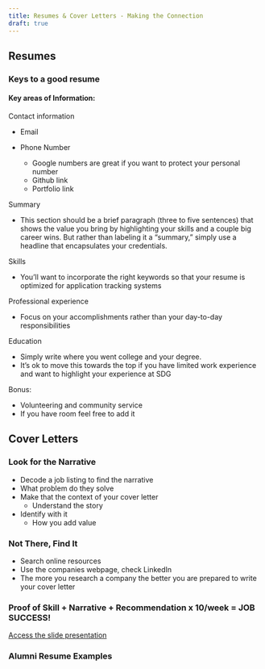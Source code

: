 ```yaml
---
title: Resumes & Cover Letters - Making the Connection
draft: true
---
```


## Resumes

### Keys to a good resume

#### Key areas of Information:

Contact information

- Email
- Phone Number

  - Google numbers are great if you want to protect your personal number
  - Github link
  - Portfolio link

Summary

- This section should be a brief paragraph (three to five sentences) that shows the value you bring by highlighting your skills and a couple big career wins. But rather than labeling it a “summary,” simply use a headline that encapsulates your credentials.

Skills

- You’ll want to incorporate the right keywords so that your resume is optimized for application tracking systems

Professional experience

- Focus on your accomplishments rather than your day-to-day responsibilities

Education

- Simply write where you went college and your degree.
- It’s ok to move this towards the top if you have limited work experience and want to highlight your experience at SDG

Bonus:

- Volunteering and community service
- If you have room feel free to add it

## Cover Letters

### Look for the Narrative

- Decode a job listing to find the narrative
- What problem do they solve
- Make that the context of your cover letter
  - Understand the story
- Identify with it
  - How you add value

### Not There, Find It

- Search online resources
- Use the companies webpage, check LinkedIn
- The more you research a company the better you are prepared to write your cover letter

### Proof of Skill + Narrative + Recommendation x 10/week = JOB SUCCESS!

[Access the slide presentation](./assets/resumes-cover-letters.pdf)

### Alumni Resume Examples

<!-- - [Example Resume 1](./assets/example-resumes/ResumeExample1.pdf)
- [Example Resume 2](./assets/example-resumes/ResumeExample2.pdf)
- [Example Resume 3](./assets/example-resumes/ResumeExample3.pdf)
- [Example Resume 4](./assets/example-resumes/ResumeExample4.pdf)
- [Example Resume 5](./assets/example-resumes/ResumeExample5.pdf) -->
